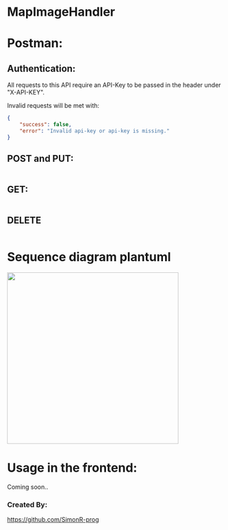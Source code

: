 # MapImageHandler

# Postman:

## Authentication:

All requests to this API require an API-Key to be passed in the header under "X-API-KEY". 

Invalid requests will be met with:

```json
{
    "success": false,
    "error": "Invalid api-key or api-key is missing."
}
```

## POST and PUT: 


```json

```


## GET:


```json

```

## DELETE


```json

```

# Sequence diagram plantuml

<img src="https://github.com/user-attachments/assets/84937f84-3cfa-40ca-acd6-83e8442aff60" width="400">

# Usage in the frontend:

Coming soon..

### Created By:

https://github.com/SimonR-prog

